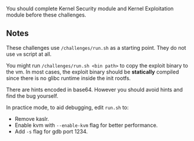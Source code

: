 You should complete Kernel Security module and Kernel Exploitation module
before these challenges.

## Notes

These challenges use `/challenges/run.sh` as a starting point.
They do not use `vm` script at all.

You might run `/challenges/run.sh <bin path>` to copy the exploit binary
to the vm. In most cases, the exploit binary should be **statically** compiled
since there is no glibc runtime inside the init rootfs.

There are hints encoded in base64. However you should avoid hints
and find the bug yourself.

In practice mode, to aid debugging, edit `run.sh` to:
* Remove kaslr.
* Enable kvm with `--enable-kvm` flag for better performance.
* Add `-s` flag for gdb port 1234.

